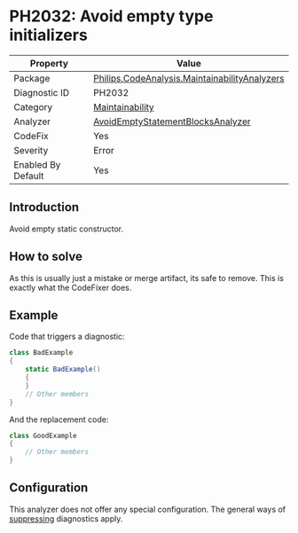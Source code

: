 # PH2032: Avoid empty type initializers

| Property | Value  |
|--|--|
| Package | [Philips.CodeAnalysis.MaintainabilityAnalyzers](https://www.nuget.org/packages/Philips.CodeAnalysis.MaintainabilityAnalyzers) |
| Diagnostic ID | PH2032 |
| Category  | [Maintainability](../Maintainability.md) |
| Analyzer | [AvoidEmptyStatementBlocksAnalyzer](https://github.com/philips-software/roslyn-analyzers/blob/main/Philips.CodeAnalysis.MaintainabilityAnalyzers/Maintainability/AvoidEmptyStatementBlocksAnalyzer.cs)
| CodeFix  | Yes |
| Severity | Error |
| Enabled By Default | Yes |

## Introduction

Avoid empty static constructor. 

## How to solve

As this is usually just a mistake or merge artifact, its safe to remove. This is exactly what the CodeFixer does.

## Example

Code that triggers a diagnostic:
``` cs
class BadExample
{
    static BadExample()
    {
    }
    // Other members
}

```

And the replacement code:
``` cs
class GoodExample
{
    // Other members
}

```

## Configuration

This analyzer does not offer any special configuration. The general ways of [suppressing](https://learn.microsoft.com/en-us/dotnet/fundamentals/code-analysis/suppress-warnings) diagnostics apply.

